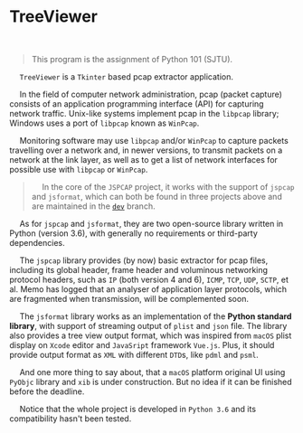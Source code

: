 # TreeViewer

&nbsp;

 > This program is the assignment of Python 101 (SJTU).

&emsp; `TreeViewer` is a `Tkinter` based pcap extractor application.

&emsp; In the field of computer network administration, pcap (packet capture) consists of an application programming interface (API) for capturing network traffic. Unix-like systems implement pcap in the `libpcap` library; Windows uses a port of `libpcap` known as `WinPcap`.

&emsp; Monitoring software may use `libpcap` and/or `WinPcap` to capture packets travelling over a network and, in newer versions, to transmit packets on a network at the link layer, as well as to get a list of network interfaces for possible use with `libpcap` or `WinPcap`.

 > &emsp; In the core of the `JSPCAP` project, it works with the support of  `jspcap` and `jsformat`, which can both be found in three projects above and are maintained in the [`dev`](https://github.com/JarryShaw/jspcap/tree/dev/) branch.

&emsp; As for `jspcap` and `jsformat`, they are two open-source library written in Python (version 3.6), with generally no requirements or third-party dependencies.

&emsp; The `jspcap` library provides (by now) basic extractor for pcap files, including its global header, frame header and voluminous networking protocol headers, such as `IP` (both version 4 and 6), `ICMP`, `TCP`, `UDP`, `SCTP`, et al. Memo has logged that an analyser of application layer protocols, which are fragmented when transmission, will be complemented soon.

&emsp; The `jsformat` library works as an implementation of the **Python standard library**, with support of streaming output of `plist` and `json` file. The library also provides a tree view output format, which was inspired from `macOS` plist display on `Xcode` editor and `JavaSript` framework `Vue.js`. Plus, it should provide output format as `XML` with different `DTD`s, like `pdml` and `psml`.

&emsp; And one more thing to say about, that a `macOS` platform original UI using `PyObjc` library and `xib` is under construction. But no idea if it can be finished before the deadline.

&emsp; Notice that the whole project is developed in `Python 3.6` and its compatibility hasn't been tested.
